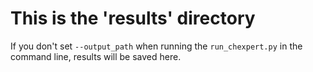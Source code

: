 # This is the 'results' directory
If you don't set `--output_path` when running the `run_chexpert.py` in the command line, results will be saved here.
